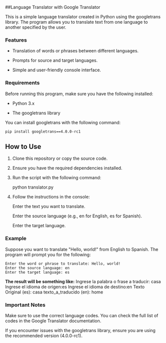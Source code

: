 ##Language Translator with Google Translator

This is a simple language translator created in Python using the googletrans library. The program allows you to translate text from one language to another specified by the user.

### Features
- Translation of words or phrases between different languages.

- Prompts for source and target languages.

- Simple and user-friendly console interface.

### Requirements

Before running this program, make sure you have the following installed:

- Python 3.x

- The googletrans library

You can install googletrans with the following command:

	pip install googletrans==4.0.0-rc1

## How to Use

1. Clone this repository or copy the source code.

2. Ensure you have the required dependencies installed.

3. Run the script with the following command:

	python translator.py

4. Follow the instructions in the console:

	Enter the text you want to translate.

	Enter the source language (e.g., en for English, es for Spanish).

	Enter the target language.
	

### Example

Suppose you want to translate "Hello, world!" from English to Spanish. The program will prompt you for the following:

	Enter the word or phrase to translate: Hello, world!
	Enter the source language: en
	Enter the target language: es

**The result will be something like:**
	Ingrese la palabra o frase a traducir: casa
	Ingrese el idioma de origen:es
	Ingrese el idioma de destino:en
	Texto Original (es): casa
	texto_a_traducido (en): home

### Important Notes

Make sure to use the correct language codes. You can check the full list of codes in the Google Translator documentation.

If you encounter issues with the googletrans library, ensure you are using the recommended version (4.0.0-rc1).
